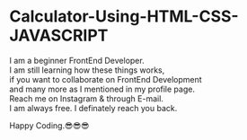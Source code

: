 # Calculator-Using-HTML-CSS-JAVASCRIPT 
I am a beginner FrontEnd Developer. <br> I am still learning how these things works, <br> if you want to collaborate on FrontEnd Development <br> and many more as I mentioned in my profile page.
<br> Reach me on Instagram & through  E-mail. <br> I am always free.
I definately reach you back.

Happy Coding.😎😎😎
